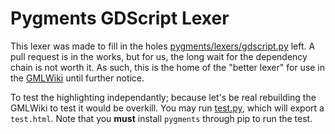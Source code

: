 # Pygments GDScript Lexer
This lexer was made to fill in the holes [pygments/lexers/gdscript.py](https://github.com/pygments/pygments/blob/master/pygments/lexers/gdscript.py) left.
A pull request is in the works, but for us, the long wait for the dependency chain is not worth it.
As such, this is the home of the "better lexer" for use in the [GMLWiki](https://github.com/GodotModding/gmlwiki) until further notice.

To test the highlighting independantly; because let's be real rebuilding the GMLWiki to test it would be overkill.
You may run [test.py](https://github.com/GodotModding/pygments-gdscript/test.py), which will export a `test.html`.
Note that you **must** install `pygments` through pip to run the test.
